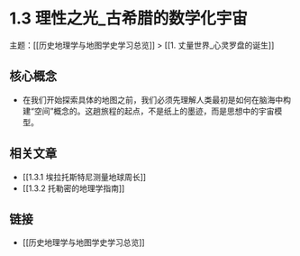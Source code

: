 # 1.3 理性之光_古希腊的数学化宇宙

主题：[[历史地理学与地图学史学习总览]] > [[1. 丈量世界_心灵罗盘的诞生]]

## 核心概念

- 在我们开始探索具体的地图之前，我们必须先理解人类最初是如何在脑海中构建“空间”概念的。这趟旅程的起点，不是纸上的墨迹，而是思想中的宇宙模型。

## 相关文章

- [[1.3.1 埃拉托斯特尼测量地球周长]]
- [[1.3.2 托勒密的地理学指南]]

## 链接

- [[历史地理学与地图学史学习总览]]
